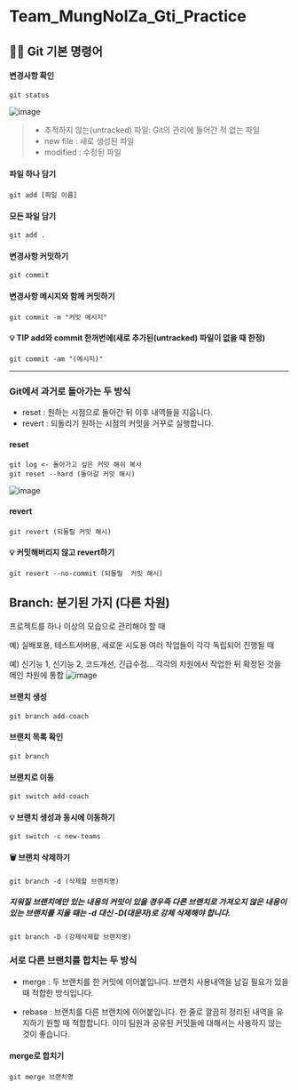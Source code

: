 # Team_MungNolZa_Gti_Practice

## 👩‍💻 Git 기본 명령어<br>
#### 변경사항 확인
  ```
  git status
  ```
![image](https://github.com/chanho0908/Team_MungNolZa_Git_Practice/assets/84930748/351b280f-8e8c-465d-8319-e50a098f3ad2)

>+ 추적하지 않는(untracked) 파일: Git의 관리에 들어간 적 없는 파일<br>
>+ new file : 새로 생성된 파일<br>
>+ modified : 수정된 파일<br>

#### 파일 하나 담기
```
git add [파일 이름]
```

#### 모든 파일 담기
```
git add .
```

#### 변경사항 커밋하기
```
git commit
```

#### 변경사항 메시지와 함께 커밋하기
```
git commit -m "커밋 메시지"
```
#### 💡 TIP add와 commit 한꺼번에(새로 추가된(untracked) 파일이 없을 때 한정)
```
git commit -am "(메시지)"
```

<hr>

### Git에서 과거로 돌아가는 두 방식
+ reset : 원하는 시점으로 돌아간 뒤 이후 내역들을 지웁니다.
+ revert : 되돌리기 원하는 시점의 커밋을 거꾸로 실행합니다.

#### reset
```
git log <- 돌아가고 싶은 커밋 해쉬 복사
git reset --hard (돌아갈 커밋 해시)
```
![image](https://github.com/chanho0908/Team_MungNolZa_Git_Practice/assets/84930748/9f1330c3-175e-4f1a-a966-7d199d280faf)

#### revert
```
git revert (되돌릴 커밋 해시)
```
#### 💡 커밋해버리지 않고 revert하기
```
git revert --no-commit (되돌릴  커밋 해시)
```
## Branch: 분기된 가지 (다른 차원)
프로젝트를 하나 이상의 모습으로 관리해야 할 때

예) 실배포용, 테스트서버용, 새로운 시도용
여러 작업들이 각각 독립되어 진행될 때

예) 신기능 1, 신기능 2, 코드개선, 긴급수정...
각각의 차원에서 작업한 뒤 확정된 것을 메인 차원에 통합
![image](https://github.com/chanho0908/Team_MungNolZa_Git_Practice/assets/84930748/af7a678b-d18a-4e19-8b88-2e82aae0cb1e)

#### 브랜치 생성
```
git branch add-coach
```
#### 브랜치 목록 확인
```
git branch 
```
#### 브랜치로 이동
```
git switch add-coach
```
#### 💡 브랜치 생성과 동시에 이동하기
```
git switch -c new-teams
```
#### 🗑 브랜치 삭제하기
```
git branch -d (삭제할 브랜치명)
```
##### 지워질 브랜치에만 있는 내용의 커밋이 있을 경우즉 다른 브랜치로 가져오지 않은 내용이 있는 브랜치를 지울 때는 -d 대신 -D(대문자)로 강제 삭제해야 합니다.
```
git branch -D (강제삭제할 브랜치명)
```

### 서로 다른 브랜치를 합치는 두 방식
+ merge : 두 브랜치를 한 커밋에 이어붙입니다.
브랜치 사용내역을 남길 필요가 있을 때 적합한 방식입니다.


+ rebase : 브랜치를 다른 브랜치에 이어붙입니다.
한 줄로 깔끔히 정리된 내역을 유지하기 원할 때 적합합니다. 
이미 팀원과 공유된 커밋들에 대해서는 사용하지 않는 것이 좋습니다.

#### merge로 합치기
```
git merge 브랜치명
```
